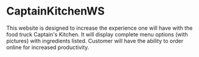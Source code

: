 # CaptainKitchenWS
This website is designed to increase the experience one will have with the food truck Captain's Kitchen.
It will display complete menu options (with pictures) with ingredients listed.
Customer will have the ability to order online for increased productivity.  
